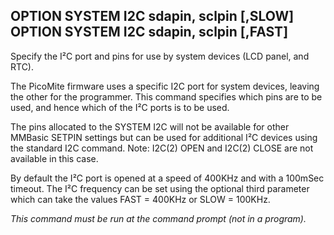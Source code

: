 ## OPTION SYSTEM I2C sdapin, sclpin [,SLOW]<br>OPTION SYSTEM I2C sdapin, sclpin [,FAST]

Specify the I²C port and pins for use by system devices (LCD panel, and RTC).

The PicoMite firmware uses a specific I2C port for system devices, leaving the other for the programmer. This command specifies which pins are to be used, and hence which of the I²C ports is to be used.

The pins allocated to the SYSTEM I2C will not be available for other MMBasic SETPIN settings but can be used for additional I²C devices using the standard I2C command. Note: I2C(2) OPEN and I2C(2) CLOSE are not available in this case.

By default the I²C port is opened at a speed of 400KHz and with a 100mSec timeout. The I²C frequency can be set using the optional third parameter which can take the values FAST = 400KHz or SLOW = 100KHz.

*This command must be run at the command prompt (not in a program).*

